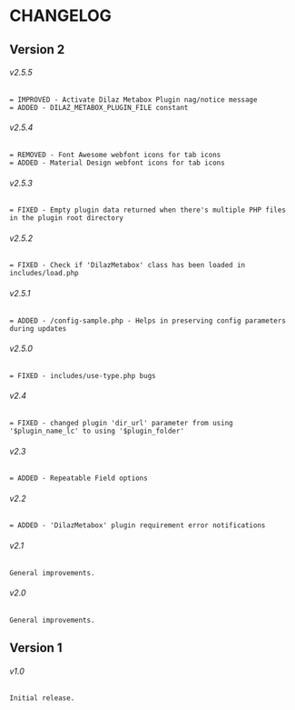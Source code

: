 # CHANGELOG

## Version 2

###### v2.5.5
```
= IMPROVED - Activate Dilaz Metabox Plugin nag/notice message
= ADDED - DILAZ_METABOX_PLUGIN_FILE constant
```
###### v2.5.4
```
= REMOVED - Font Awesome webfont icons for tab icons
= ADDED - Material Design webfont icons for tab icons
```
###### v2.5.3
```
= FIXED - Empty plugin data returned when there's multiple PHP files in the plugin root directory
```
###### v2.5.2
```
= FIXED - Check if 'DilazMetabox' class has been loaded in includes/load.php
```
###### v2.5.1
```
= ADDED - /config-sample.php - Helps in preserving config parameters during updates
```
###### v2.5.0
```
= FIXED - includes/use-type.php bugs
```
###### v2.4
```
= FIXED - changed plugin 'dir_url' parameter from using '$plugin_name_lc' to using '$plugin_folder'
```
###### v2.3
```
= ADDED - Repeatable Field options
```
###### v2.2
```
= ADDED - 'DilazMetabox' plugin requirement error notifications
```
###### v2.1
```
General improvements.
```
###### v2.0
```
General improvements.
```
## Version 1
###### v1.0
```
Initial release.
